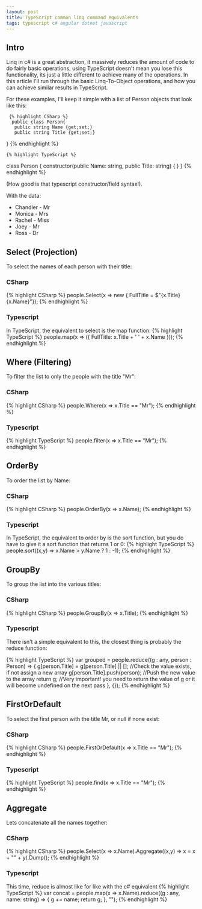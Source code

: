 ```yaml
---
layout: post
title: TypeScript common linq command equivalents
tags: typescript c# angular dotnet javascript
---
```


## Intro
Linq in c# is a great abstraction, it massively reduces the amount of code to do fairly basic operations, using TypeScript doesn't mean you lose this functionality, its just a little different to achieve many of the operations. In this article I'll run through the basic Linq-To-Object operations, and how you can achieve similar results in TypeScript.

For these examples, I'll keep it simple with a list of Person objects that look like this:

     {% highlight CSharp %}
      public class Person{
       public string Name {get;set;}
       public string Title {get;set;}
   }
     {% endhighlight %}

    {% highlight TypeScript %}
   class Person
{
    constructor(public Name: string, public Title: string)
    { }
}
     {% endhighlight %}

(How good is that typescript constructor/field syntax!).

With the data:
 - Chandler - Mr
 - Monica - Mrs
 - Rachel - Miss
 - Joey - Mr
 - Ross - Dr

## Select (Projection)
To select the names of each person with their title:

### CSharp
{% highlight CSharp %}
people.Select(x => new { FullTitle = $"{x.Title} {x.Name}"});
{% endhighlight %}

### Typescript
In TypeScript, the equivalent to select is the map function:
{% highlight TypeScript %}
people.map(x => ({ FullTitle: x.Title + ' ' + x.Name }));
{% endhighlight %}

## Where (Filtering)
To filter the list to only the people with the title "Mr":

### CSharp
{% highlight CSharp %}
people.Where(x => x.Title == "Mr");
{% endhighlight %}

### Typescript
{% highlight TypeScript %}
people.filter(x => x.Title == "Mr");
{% endhighlight %}

## OrderBy
To order the list by Name:

### CSharp
{% highlight CSharp %}
people.OrderBy(x => x.Name);
{% endhighlight %}

### Typescript
In TypeScript, the equivalent to order by is the sort function, but you do have to give it a sort function that returns 1 or 0:
{% highlight TypeScript %}
people.sort((x,y) => x.Name > y.Name ? 1 : -1);
{% endhighlight %}

## GroupBy
To group the list into the various titles:

### CSharp
{% highlight CSharp %}
people.GroupBy(x => x.Title);
{% endhighlight %}

### Typescript
There isn't a simple equivalent to this, the closest thing is probably the reduce function:

{% highlight TypeScript %}
var grouped = people.reduce((g : any, person : Person) => {
g[person.Title] = g[person.Title] || []; //Check the value exists, if not assign a new array
g[person.Title].push(person); //Push the new value to the array
return g; //Very important! you need to return the value of g or it will become undefined on the next pass
}, {});
{% endhighlight %}

## FirstOrDefault
To select the first person with the title Mr, or null if none exist:

### CSharp
{% highlight CSharp %}
people.FirstOrDefault(x => x.Title == "Mr");
{% endhighlight %}

### Typescript
{% highlight TypeScript %}
people.find(x => x.Title == "Mr");
{% endhighlight %}

## Aggregate
Lets concatenate all the names together:

### CSharp
{% highlight CSharp %}
people.Select(x => x.Name).Aggregate((x,y) => x = x + "" + y).Dump();
{% endhighlight %}

### Typescript
This time, reduce is almost like for like with the c# equivalent
{% highlight TypeScript %}
var concat = people.map(x => x.Name).reduce((g : any, name: string) => {
    g += name;
    return g;
}, "");
{% endhighlight %}


